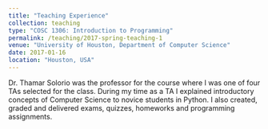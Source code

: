 ```yaml
---
title: "Teaching Experience"
collection: teaching
type: "COSC 1306: Introduction to Programming"
permalink: /teaching/2017-spring-teaching-1
venue: "University of Houston, Department of Computer Science"
date: 2017-01-16
location: "Houston, USA"
---
```


Dr. Thamar Solorio was the professor for the course where I was one of four TAs selected for the class.
During my time as a TA I explained introductory concepts of Computer Science to novice students in Python. I also created, graded and delivered exams, quizzes, homeworks and programming assignments.


